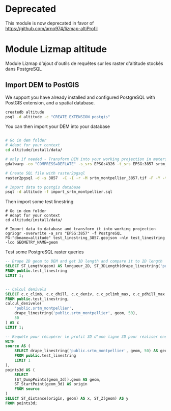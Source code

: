 # Deprecated

This module is now deprecated in favor of https://github.com/arno974/lizmap-altiProfil

# Module Lizmap altitude

Module Lizmap d'ajout d'outils de requêtes sur les raster d'altitude stockés dans PostgreSQL

## Import DEM to PostGIS

We support you have already installed and configured PostgreSQL with PostGIS extension, and a spatial database.


```bash
createdb altitude
psql -d altitude -c "CREATE EXTENSION postgis"
```

You can then import your DEM into your database

```bash

# Go in dem folder
# Adapt for your context
cd altitude/install/data/

# only if needed - Transform DEM into your working projection in meters
gdalwarp -co "COMPRESS=DEFLATE" -s_srs EPSG:4326 -t_srs EPSG:3857 srtm_montpellier_4326.tif srtm_montpellier_3857.tif

# Create SQL file with raster2pgsql
raster2pgsql -d -s 3857  -C -I -r -M srtm_montpellier_3857.tif -F -Y -t 200x200 public.srtm_montpellier > import_srtm_montpellier.sql

# Import data to postgis database
psql -d altitude -f import_srtm_montpellier.sql

```

Then import some test linestring

```
# Go in dem folder
# Adapt for your context
cd altitude/install/data/

# Import data to database and transform it into working projection
ogr2ogr -overwrite -a_srs "EPSG:3857" -f PostgreSQL PG:"dbname=altitude" test_linestring_3857.geojson -nln test_linestring  -lco GEOMETRY_NAME=geom
```

Test some PostgreSQL raster queries

```sql
-- Drape 2D geom to DEM and get 3D length and compare it to 2D length
SELECT ST_Length(geom) AS longueur_2D, ST_3DLength(drape_linestring('public.srtm_montpellier', geom, 50)) AS longueur_3D
FROM public.test_linestring
LIMIT 1;


-- Calcul denivels
SELECT c.c_climb, c.c_dhill, c.c_deniv, c.c_pclimb_max, c.c_pdhill_max
FROM public.test_linestring,
calcul_denivele(
    'public.srtm_montpellier',
    drape_linestring('public.srtm_montpellier', geom, 50),
    50
) AS c
LIMIT 1;

-- Requête pour récupérer le profil 3D d'une ligne 3D pour réaliser ensuite un graphique
WITH
source AS (
    SELECT drape_linestring('public.srtm_montpellier', geom, 50) AS geom_3d
    FROM public.test_linestring
    LIMIT 1
),
points3d AS (
    SELECT
    (ST_DumpPoints(geom_3d)).geom AS geom,
    ST_StartPoint(geom_3d) AS origin
    FROM source
)
SELECT ST_distance(origin, geom) AS x, ST_Z(geom) AS y
FROM points3d;

```
